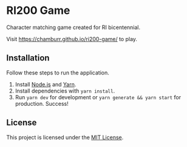 # RI200 Game

Character matching game created for RI bicentennial.

Visit https://chamburr.github.io/ri200-game/ to play.

## Installation

Follow these steps to run the application.

1. Install [Node.js](https://nodejs.org/en/download/) and [Yarn](https://yarnpkg.com/getting-started/install).
2. Install dependencies with `yarn install`.
3. Run `yarn dev` for development or `yarn generate && yarn start` for production. Success!

## License

This project is licensed under the [MIT License](LICENSE).
